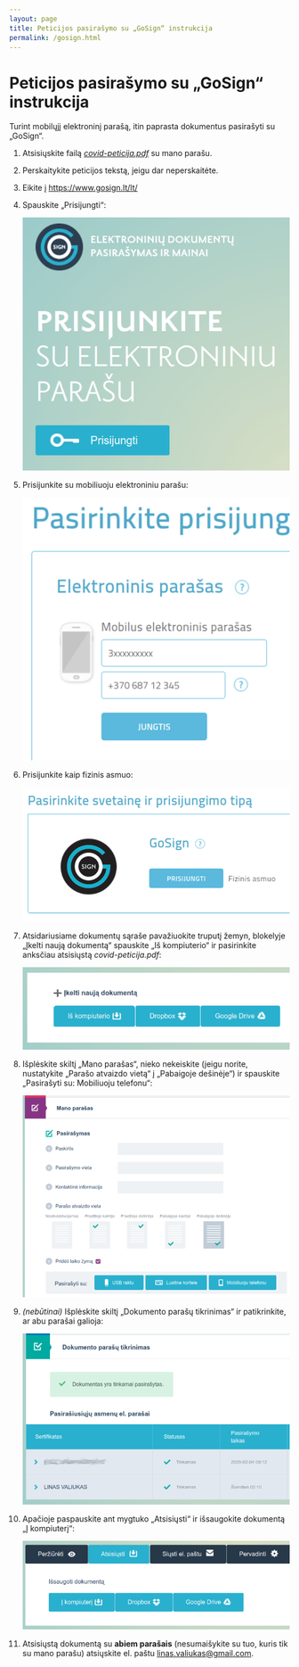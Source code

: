 ```yaml
---
layout: page
title: Peticijos pasirašymo su „GoSign“ instrukcija
permalink: /gosign.html
---
```



# Peticijos pasirašymo su „GoSign“ instrukcija

Turint mobilųjį elektroninį parašą, itin paprasta dokumentus pasirašyti su „GoSign“.

1. Atsisiųskite failą *<a href="covid-peticija.pdf">covid-peticija.pdf</a>* su mano parašu.
2. Perskaitykite peticijos tekstą, jeigu dar neperskaitėte.
3. Eikite į <https://www.gosign.lt/lt/>
4. Spauskite „Prisijungti“:

    ![Mygtukas „Prisijungti“](media/gosign/prisijungti.png)

5. Prisijunkite su mobiliuoju elektroniniu parašu:

    ![Prisijungimas su mobiliuoju elektroniniu parašu](media/gosign/prisijungti-mobilus-parasas.png)

6. Prisijunkite kaip fizinis asmuo:

    ![Prisijungimas kaip fiziniui asmeniui](media/gosign/prisijungti-fizinis-asmuo.png)

7. Atsidariusiame dokumentų sąraše pavažiuokite truputį žemyn, blokelyje „Įkelti naują dokumentą“ spauskite „Iš kompiuterio“ ir pasirinkite anksčiau atsisiųstą *covid-peticija.pdf*:

    ![Peticijos įkėlimas pasirašymui](media/gosign/peticijos-ikelimas-pasirasymui.png)

8. Išplėskite skiltį „Mano parašas“, nieko nekeiskite (jeigu norite, nustatykite „Parašo atvaizdo vietą“ į „Pabaigoje dešinėje“) ir spauskite „Pasirašyti su: Mobiliuoju telefonu“:

    ![Peticijos pasirašymas](media/gosign/peticijos-pasirasymas.png)

9. *(nebūtinai)* Išplėskite skiltį „Dokumento parašų tikrinimas“ ir patikrinkite, ar abu parašai galioja:

    ![Parašų tikrinimas](media/gosign/parasu-tikrinimas.png)

10. Apačioje paspauskite ant mygtuko „Atsisiųsti“ ir išsaugokite dokumentą „Į kompiuterį“:

    ![Pasirašytos peticijos atsisiuntimas](media/gosign/pasirasytos-peticijos-atsisiuntimas.png)

11. Atsisiųstą dokumentą su **abiem parašais** (nesumaišykite su tuo, kuris tik su mano parašu) atsiųskite el. paštu <linas.valiukas@gmail.com>.
